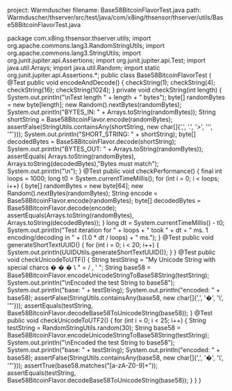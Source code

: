 project: Warmduscher
filename: Base58BitcoinFlavorTest.java
path: Warmduscher/thserver/src/test/java/com/x8ing/thsensor/thserver/utils/Base58BitcoinFlavorTest.java

package com.x8ing.thsensor.thserver.utils;
import org.apache.commons.lang3.RandomStringUtils;
import org.apache.commons.lang3.StringUtils;
import org.junit.jupiter.api.Assertions;
import org.junit.jupiter.api.Test;
import java.util.Arrays;
import java.util.Random;
import static org.junit.jupiter.api.Assertions.*;
public class Base58BitcoinFlavorTest {
    @Test
    public void encodeAndDecode() {
        checkString(1);
        checkString(4);
        checkString(16);
        checkString(1024);
    }
    private void checkString(int length) {
        System.out.println("\nTest length " + length + " bytes");
        byte[] randomBytes = new byte[length];
        new Random().nextBytes(randomBytes);
        System.out.println("BYTES_IN:  " + Arrays.toString(randomBytes));
        String shortString = Base58BitcoinFlavor.encode(randomBytes);
        assertFalse(StringUtils.containsAny(shortString, new char[]{',', '.', '>', '\'', '"'}));
        System.out.println("SHORT_STRING: " + shortString);
        byte[] decodedBytes = Base58BitcoinFlavor.decode(shortString);
        System.out.println("BYTES_OUT: " + Arrays.toString(randomBytes));
        assertEquals( Arrays.toString(randomBytes), Arrays.toString(decodedBytes),"Bytes must match");
        System.out.println("\n");
    }
    @Test
    public void checkPerformance() {
        final int loops = 1000;
        long t0 = System.currentTimeMillis();
        for (int i = 0; i < loops; i++) {
            byte[] randomBytes = new byte[64];
            new Random().nextBytes(randomBytes);
            String encode = Base58BitcoinFlavor.encode(randomBytes);
            byte[] decodedBytes = Base58BitcoinFlavor.decode(encode);
            assertEquals(Arrays.toString(randomBytes), Arrays.toString(decodedBytes));
        }
        long dt = System.currentTimeMillis() - t0;
        System.out.println("Test iteration for " + loops + "  took " + dt + " ms.  1 encoding/decoding in " + (1.0 * dt / loops) + " ms.");
    }
    @Test
    public void generateShortTextUUID() {
        for (int i = 0; i < 20; i++) {
            System.out.println(UUIDUtils.generateShortTextUUID());
        }
    }
    @Test
    public void checkUnicodeToUTF() {
        String testString = "My Unicode String with special charcs � � � \\ \" = / , '   ";
        String base58 = Base58BitcoinFlavor.encodeUnicodeStringToBase58String(testString);
        System.out.println("\nEncoded the test String to base58");
        System.out.println("base:    " + testString);
        System.out.println("encoded: " + base58);
        assertFalse(StringUtils.containsAny(base58, new char[]{',', '�', '\\', '"'}));
        assertEquals(testString, Base58BitcoinFlavor.decodeBase58ToUnicodeString(base58));
    }
    @Test
    public void checkUnicodeToUTF2() {
        for (int i = 0; i < 25; i++) {
            String testString = RandomStringUtils.random(30);
            String base58 = Base58BitcoinFlavor.encodeUnicodeStringToBase58String(testString);
            System.out.println("\nEncoded the test String to base58");
            System.out.println("base:    " + testString);
            System.out.println("encoded: " + base58);
            assertFalse(StringUtils.containsAny(base58, new char[]{',', '�', '\\', '"'}));
            assertTrue(base58.matches("[a-zA-Z0-9]+"));
            assertEquals(testString, Base58BitcoinFlavor.decodeBase58ToUnicodeString(base58));
        }
    }
}